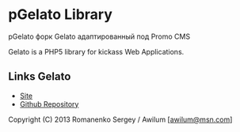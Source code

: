# pGelato Library

pGelato форк Gelato адаптированный под Promo CMS

Gelato is a PHP5 library for kickass Web Applications.

## Links Gelato
- [Site](http://gelato.monstra.org)
- [Github Repository](https://github.com/MonstrLab/gelato)

Copyright (C) 2013 Romanenko Sergey / Awilum [awilum@msn.com]